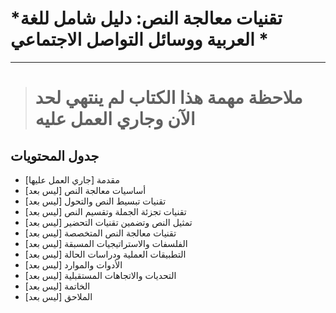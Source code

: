# *تقنيات معالجة النص: دليل شامل للغة العربية ووسائل التواصل الاجتماعي *
---
># ملاحظة مهمة هذا الكتاب لم ينتهي لحد الآن وجاري العمل عليه

## جدول المحتويات

- مقدمة [جاري العمل عليها]
- أساسيات معالجة النص [ليس بعد]
- تقنيات تبسيط النص والتحول [ليس بعد]
- تقنيات تجزئة الجملة وتقسيم النص [ليس بعد]
- تمثيل النص وتضمين تقنيات التحضير [ليس بعد]
- تقنيات معالجة النص المتخصصة [ليس بعد]
- الفلسفات والاستراتيجيات المسبقة [ليس بعد]
- التطبيقات العملية ودراسات الحالة [ليس بعد]
- الأدوات والموارد [ليس بعد]
- التحديات والاتجاهات المستقبلية [ليس بعد]
- الخاتمة [ليس بعد]
- الملاحق [ليس بعد]
